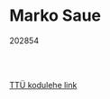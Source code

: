 <html>
<body>

<h1>Marko Saue</h1>

<p>202854</p>
<p>
<br>
<br>
</p>
<a href="https://taltech.ee/">TTÜ kodulehe link</a>

</body>
</html>
